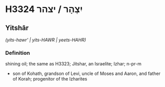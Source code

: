 # H3324 יִצְהָר / יצהר

## Yitshâr

_(yits-hawr' | yits-HAWR | yeets-HAHR)_

### Definition

shining oil; the same as H3323; Jitshar, an Israelite; Izhar; n-pr-m

- son of Kohath, grandson of Levi, uncle of Moses and Aaron, and father of Korah; progenitor of the Izharites
